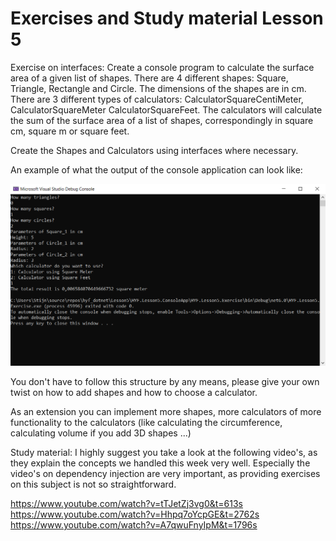 # Exercises and Study material Lesson 5

Exercise on interfaces: 
Create a console program to calculate the surface area of a given list of shapes. There are 4 different shapes: Square, Triangle, Rectangle and Circle. The dimensions of the shapes are in cm. There are 3 different types of calculators: CalculatorSquareCentiMeter, CalculatorSquareMeter CalculatorSquareFeet. The calculators will calculate the sum of the surface area of a list of shapes, correspondingly in square cm, square m or square feet. 

Create the Shapes and Calculators using interfaces where necessary.

An example of what the output of the console application can look like:

![Output](./Exercise_example_output.PNG)

You don't have to follow this structure by any means, please give your own twist on how to add shapes and how to choose a calculator.

As an extension you can implement more shapes, more calculators of more functionality to the calculators (like calculating the circumference, calculating volume if you add 3D shapes ...)

Study material:
I highly suggest you take a look at the following video's, as they explain the concepts we handled this week very well. Especially the video's on dependency injection are very important, as providing exercises on this subject is not so straightforward.

https://www.youtube.com/watch?v=tTJetZj3vg0&t=613s
https://www.youtube.com/watch?v=Hhpq7oYcpGE&t=2762s
https://www.youtube.com/watch?v=A7qwuFnyIpM&t=1796s